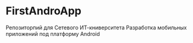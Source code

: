 # FirstAndroApp
Репозиторпий для Сетевого ИТ-книверситета 
Разработка мобильных приложений под платформу Android
